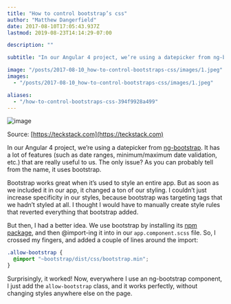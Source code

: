 ```yaml
---
title: "How to control bootstrap’s css"
author: "Matthew Dangerfield"
date: 2017-08-10T17:05:43.937Z
lastmod: 2019-08-23T14:14:29-07:00

description: ""

subtitle: "In our Angular 4 project, we’re using a datepicker from ng-bootstrap. It has a lot of features (such as date ranges, minimum/maximum date…"

image: "/posts/2017-08-10_how-to-control-bootstraps-css/images/1.jpeg"
images:
  - "/posts/2017-08-10_how-to-control-bootstraps-css/images/1.jpeg"

aliases:
  - "/how-to-control-bootstraps-css-394f9928a499"
---
```


![image](/posts/2017-08-10_how-to-control-bootstraps-css/images/1.jpeg)

Source: [https://teckstack.com](https://teckstack.com)

In our Angular 4 project, we’re using a datepicker from [ng-bootstrap](https://ng-bootstrap.github.io/#/home). It has a lot of features (such as date ranges, minimum/maximum date validation, etc.) that are really useful to us. The only issue? As you can probably tell from the name, it uses bootstrap.

Bootstrap works great when it’s used to style an entire app. But as soon as we included it in our app, it changed a ton of our styling. I couldn’t just increase specificity in our styles, because bootstrap was targeting tags that we hadn’t styled at all. I thought I would have to manually create style rules that reverted everything that bootstrap added.

But then, I had a better idea. We use bootstrap by installing its [npm package](https://www.npmjs.com/package/bootstrap), and then @import-ing it into in our `app.component.scss` file. So, I crossed my fingers, and added a couple of lines around the import:

```scss
.allow-bootstrap {
  @import "~bootstrap/dist/css/bootstrap.min";
}
```

Surprisingly, it worked! Now, everywhere I use an ng-bootstrap component, I just add the `allow-bootstrap` class, and it works perfectly, without changing styles anywhere else on the page.
